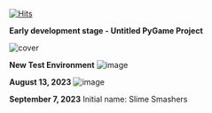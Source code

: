 [![Hits](https://hits.seeyoufarm.com/api/count/incr/badge.svg?url=https%3A%2F%2Fgithub.com%2Fcastilloglenn%2Fslime-smashers&count_bg=%230C82D3&title_bg=%23555555&icon=myspace.svg&icon_color=%23E7E7E7&title=Visits&edge_flat=false)](https://hits.seeyoufarm.com)

**Early development stage - Untitled PyGame Project**

![cover](https://github.com/castilloglenn/untitled_pygame/assets/55197203/7dff499f-a502-489f-921d-e01f8217da37)

**New Test Environment**
![image](https://github.com/castilloglenn/untitled_pygame/assets/55197203/0868fe2c-5eaa-43d1-ae0a-b5d2b1f64b66)

**August 13, 2023**
![image](https://github.com/castilloglenn/untitled_pygame/assets/55197203/7f513b53-171f-4c4f-a5d6-84f5b8a1ea2f)

**September 7, 2023**
Initial name: Slime Smashers

